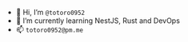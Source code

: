 - 👋 Hi, I’m `@totoro0952`
- 🌱 I’m currently learning NestJS, Rust and DevOps
- 📫 `totoro0952@pm.me`

<!---
totoro0952/totoro0952 is a ✨ special ✨ repository because its `README.md` (this file) appears on your GitHub profile.
You can click the Preview link to take a look at your changes.
--->
